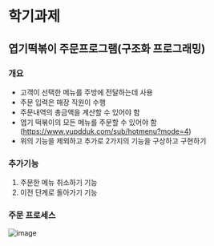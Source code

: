 # 학기과제
## 엽기떡볶이 주문프로그램(구조화 프로그래밍)
### 개요
- 고객이 선택한 메뉴를 주방에 전달하는데 사용
- 주문 입력은 매장 직원이 수행
- 주문내역의 총금액을 계산할 수 있어야 함
- 엽기 떡볶이의 모든 메뉴를 주문할 수 있어야 함(https://www.yupdduk.com/sub/hotmenu?mode=4)
- 위의 기능을 제외하고 추가로 2가지의 기능을 구상하고 구현하기

### 추가기능
1. 주문한 메뉴 취소하기 기능
2. 이전 단계로 돌아가기 기능

### 주문 프로세스
![image](https://user-images.githubusercontent.com/68487627/122649050-f576b900-d166-11eb-979c-4738eb598102.png)
